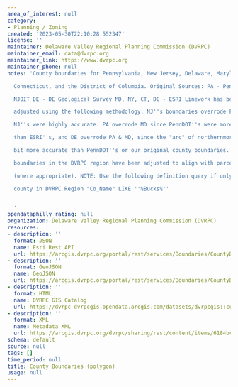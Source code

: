 ```yaml
---
area_of_interest: null
category:
- Planning / Zoning
created: '2023-05-30T22:10:28.552347'
license: ''
maintainer: Delaware Valley Regional Planning Commission (DVRPC)
maintainer_email: data@dvrpc.org
maintainer_link: https://www.dvrpc.org
maintainer_phone: null
notes: 'County boundaries for Pennsylvania, New Jersey, Delaware, Maryland, New York,

  Connecticut, and the District of Columbia. Original Sources: PA - PennDOT NJ -

  NJOIT DE - DE Geological Survey MD, NY, CT, DC - ESRI Linework has been

  adjusted using the following methodology. NJ''s boundaries overrode PA, since

  NJ''s were highly accurate. PA overrode MD since PennDOT''s were more accurate

  than ESRI''s, and DE overrode PA & MD, since the "arc" of northernmost DE was a

  bit more accurate than PennDOT''s or our original county boundaries. County

  boundaries in the DVRPC region have been adjusted to align with parcel data

  (where appropriate). NOTE: Use the following definition query if only need one

  county in DVRPC Region "Co_Name" LIKE ''%Bucks%''


  '
opendataphilly_rating: null
organization: Delaware Valley Regional Planning Commission (DVRPC)
resources:
- description: ''
  format: JSON
  name: Esri Rest API
  url: https://arcgis.dvrpc.org/portal/rest/services/Boundaries/CountyBoundaries/FeatureServer/0
- description: ''
  format: GeoJSON
  name: GeoJSON
  url: https://arcgis.dvrpc.org/portal/rest/services/Boundaries/CountyBoundaries/FeatureServer/0/query?where=1=1&outsr=4326&outfields=*&f=geojson
- description: ''
  format: HTML
  name: DVRPC GIS Catalog
  url: https://dvrpc-dvrpcgis.opendata.arcgis.com/datasets/dvrpcgis::county-boundaries-polygon
- description: ''
  format: XML
  name: Metadata XML
  url: https://arcgis.dvrpc.org/dvrpc/sharing/rest/content/items/6184bc21af7b438bbe051be3a54f3b2f/info/metadata/metadata.xml?format=default
schema: default
source: null
tags: []
time_period: null
title: County Boundaries (polygon)
usage: null
---
```

